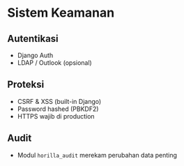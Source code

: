 # Sistem Keamanan

## Autentikasi
- Django Auth
- LDAP / Outlook (opsional)

## Proteksi
- CSRF & XSS (built-in Django)
- Password hashed (PBKDF2)
- HTTPS wajib di production

## Audit
- Modul `horilla_audit` merekam perubahan data penting
